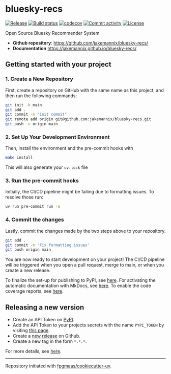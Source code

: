 # bluesky-recs

[![Release](https://img.shields.io/github/v/release/jakemannix/bluesky-recs)](https://img.shields.io/github/v/release/jakemannix/bluesky-recs)
[![Build status](https://img.shields.io/github/actions/workflow/status/jakemannix/bluesky-recs/main.yml?branch=main)](https://github.com/jakemannix/bluesky-recs/actions/workflows/main.yml?query=branch%3Amain)
[![codecov](https://codecov.io/gh/jakemannix/bluesky-recs/branch/main/graph/badge.svg)](https://codecov.io/gh/jakemannix/bluesky-recs)
[![Commit activity](https://img.shields.io/github/commit-activity/m/jakemannix/bluesky-recs)](https://img.shields.io/github/commit-activity/m/jakemannix/bluesky-recs)
[![License](https://img.shields.io/github/license/jakemannix/bluesky-recs)](https://img.shields.io/github/license/jakemannix/bluesky-recs)

Open Source Bluesky Recommender System

- **Github repository**: <https://github.com/jakemannix/bluesky-recs/>
- **Documentation** <https://jakemannix.github.io/bluesky-recs/>

## Getting started with your project

### 1. Create a New Repository

First, create a repository on GitHub with the same name as this project, and then run the following commands:

```bash
git init -b main
git add .
git commit -m "init commit"
git remote add origin git@github.com:jakemannix/bluesky-recs.git
git push -u origin main
```

### 2. Set Up Your Development Environment

Then, install the environment and the pre-commit hooks with

```bash
make install
```

This will also generate your `uv.lock` file

### 3. Run the pre-commit hooks

Initially, the CI/CD pipeline might be failing due to formatting issues. To resolve those run:

```bash
uv run pre-commit run -a
```

### 4. Commit the changes

Lastly, commit the changes made by the two steps above to your repository.

```bash
git add .
git commit -m 'Fix formatting issues'
git push origin main
```

You are now ready to start development on your project!
The CI/CD pipeline will be triggered when you open a pull request, merge to main, or when you create a new release.

To finalize the set-up for publishing to PyPI, see [here](https://fpgmaas.github.io/cookiecutter-uv/features/publishing/#set-up-for-pypi).
For activating the automatic documentation with MkDocs, see [here](https://fpgmaas.github.io/cookiecutter-uv/features/mkdocs/#enabling-the-documentation-on-github).
To enable the code coverage reports, see [here](https://fpgmaas.github.io/cookiecutter-uv/features/codecov/).

## Releasing a new version

- Create an API Token on [PyPI](https://pypi.org/).
- Add the API Token to your projects secrets with the name `PYPI_TOKEN` by visiting [this page](https://github.com/jakemannix/bluesky-recs/settings/secrets/actions/new).
- Create a [new release](https://github.com/jakemannix/bluesky-recs/releases/new) on Github.
- Create a new tag in the form `*.*.*`.

For more details, see [here](https://fpgmaas.github.io/cookiecutter-uv/features/cicd/#how-to-trigger-a-release).

---

Repository initiated with [fpgmaas/cookiecutter-uv](https://github.com/fpgmaas/cookiecutter-uv).

